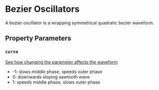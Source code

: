 # Bezier Oscillators

A bezier oscillator is a wrapping symmetrical quadratic bezier waveform.

## Property Parameters

### `curve`

[See how changing the parameter affects the waveform](https://www.desmos.com/calculator/u95z5dg2mq)

 - -1: slows middle phase, speeds outer phase
 - 0: downwards sloping sawtooth wave
 - 1: speeds middle phase, slows outer phase

